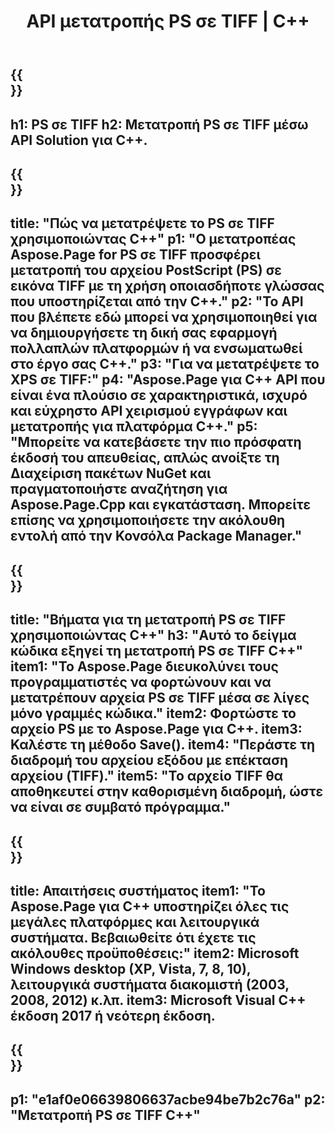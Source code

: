 ﻿---
translation: true
template: /_templates/_conversion-child-cpp.md
title: API μετατροπής PS σε TIFF | C++
url: /cpp/conversion/ps-to-tiff/
description: Η μετατροπή PS σε TIFF παρέχεται από το Aspose.Page για λύση API C++. Λειτουργεί σε C++ Runtime Environment για Windows 32 bit, Windows 64 bit και Linux 64 bit.
informat: PS
outformat: TIFF
otherformats: XPS EPS
---

{{<section banner>}}
---
h1: PS σε TIFF
h2: Μετατροπή PS σε TIFF μέσω API Solution για C++.
---

{{<section overview>}}
---
title: "Πώς να μετατρέψετε το PS σε TIFF χρησιμοποιώντας C++"
p1: "Ο μετατροπέας Aspose.Page for PS σε TIFF προσφέρει μετατροπή του αρχείου PostScript (PS) σε εικόνα TIFF με τη χρήση οποιασδήποτε γλώσσας που υποστηρίζεται από την C++."
p2: "Το API που βλέπετε εδώ μπορεί να χρησιμοποιηθεί για να δημιουργήσετε τη δική σας εφαρμογή πολλαπλών πλατφορμών ή να ενσωματωθεί στο έργο σας C++."
p3: "Για να μετατρέψετε το XPS σε TIFF:"
p4: "Aspose.Page για C++ API που είναι ένα πλούσιο σε χαρακτηριστικά, ισχυρό και εύχρηστο API χειρισμού εγγράφων και μετατροπής για πλατφόρμα C++."
p5: "Μπορείτε να κατεβάσετε την πιο πρόσφατη έκδοσή του απευθείας, απλώς ανοίξτε τη Διαχείριση πακέτων NuGet και πραγματοποιήστε αναζήτηση για Aspose.Page.Cpp και εγκατάσταση. Μπορείτε επίσης να χρησιμοποιήσετε την ακόλουθη εντολή από την Κονσόλα Package Manager."
---

{{<section feature1>}}
---
title: "Βήματα για τη μετατροπή PS σε TIFF χρησιμοποιώντας C++"
h3: "Αυτό το δείγμα κώδικα εξηγεί τη μετατροπή PS σε TIFF C++"
item1: "Το Aspose.Page διευκολύνει τους προγραμματιστές να φορτώνουν και να μετατρέπουν αρχεία PS σε TIFF μέσα σε λίγες μόνο γραμμές κώδικα."
item2: Φορτώστε το αρχείο PS με το Aspose.Page για C++.
item3: Καλέστε τη μέθοδο Save().
item4: "Περάστε τη διαδρομή του αρχείου εξόδου με επέκταση αρχείου (TIFF)."
item5: "Το αρχείο TIFF θα αποθηκευτεί στην καθορισμένη διαδρομή, ώστε να είναι σε συμβατό πρόγραμμα."
---

{{<section feature2>}}
---
title: Απαιτήσεις συστήματος
item1: "Το Aspose.Page για C++ υποστηρίζει όλες τις μεγάλες πλατφόρμες και λειτουργικά συστήματα. Βεβαιωθείτε ότι έχετε τις ακόλουθες προϋποθέσεις:"
item2: Microsoft Windows desktop (XP, Vista, 7, 8, 10), λειτουργικά συστήματα διακομιστή (2003, 2008, 2012) κ.λπ.
item3: Microsoft Visual C++ έκδοση 2017 ή νεότερη έκδοση.
---

{{<section gist>}}
---
p1: "e1af0e06639806637acbe94be7b2c76a"
p2: "Μετατροπή PS σε TIFF C++"
---
